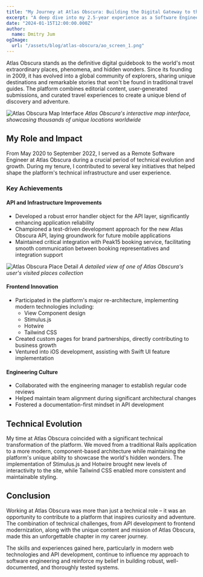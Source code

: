 ```yaml
---
title: "My Journey at Atlas Obscura: Building the Digital Gateway to the World's Hidden Wonders"
excerpt: "A deep dive into my 2.5-year experience as a Software Engineer at Atlas Obscura, where I contributed to building and maintaining the digital platform that showcases the world's most fascinating places."
date: "2024-01-15T12:00:00.000Z"
author:
  name: Dmitry Jum
ogImage:
  url: "/assets/blog/atlas-obscura/ao_screen_1.png"
---
```


Atlas Obscura stands as the definitive digital guidebook to the world's most extraordinary places, phenomena, and hidden wonders. Since its founding in 2009, it has evolved into a global community of explorers, sharing unique destinations and remarkable stories that won't be found in traditional travel guides. The platform combines editorial content, user-generated submissions, and curated travel experiences to create a unique blend of discovery and adventure.

![Atlas Obscura Map Interface](/assets/blog/atlas-obscura/ao_screen_2.png)
*Atlas Obscura's interactive map interface, showcasing thousands of unique locations worldwide*

## My Role and Impact

From May 2020 to September 2022, I served as a Remote Software Engineer at Atlas Obscura during a crucial period of technical evolution and growth. During my tenure, I contributed to several key initiatives that helped shape the platform's technical infrastructure and user experience.

### Key Achievements

#### API and Infrastructure Improvements
- Developed a robust error handler object for the API layer, significantly enhancing application reliability
- Championed a test-driven development approach for the new Atlas Obscura API, laying groundwork for future mobile applications
- Maintained critical integration with Peak15 booking service, facilitating smooth communication between booking representatives and integration support

![Atlas Obscura Place Detail](/assets/blog/atlas-obscura/ao_screen_1.png)
*A detailed view of one of Atlas Obscura's user's visited places collection*

#### Frontend Innovation
- Participated in the platform's major re-architecture, implementing modern technologies including:
  - View Component design
  - Stimulus.js
  - Hotwire
  - Tailwind CSS
- Created custom pages for brand partnerships, directly contributing to business growth
- Ventured into iOS development, assisting with Swift UI feature implementation

#### Engineering Culture
- Collaborated with the engineering manager to establish regular code reviews
- Helped maintain team alignment during significant architectural changes
- Fostered a documentation-first mindset in API development

## Technical Evolution

My time at Atlas Obscura coincided with a significant technical transformation of the platform. We moved from a traditional Rails application to a more modern, component-based architecture while maintaining the platform's unique ability to showcase the world's hidden wonders. The implementation of Stimulus.js and Hotwire brought new levels of interactivity to the site, while Tailwind CSS enabled more consistent and maintainable styling.

## Conclusion

Working at Atlas Obscura was more than just a technical role – it was an opportunity to contribute to a platform that inspires curiosity and adventure. The combination of technical challenges, from API development to frontend modernization, along with the unique content and mission of Atlas Obscura, made this an unforgettable chapter in my career journey.

The skills and experiences gained here, particularly in modern web technologies and API development, continue to influence my approach to software engineering and reinforce my belief in building robust, well-documented, and thoroughly tested systems.